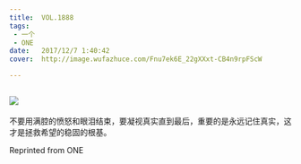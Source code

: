 ```yaml
---
title:	VOL.1888
tags:
 - 一个
 - ONE
date:	2017/12/7 1:40:42
cover:	http://image.wufazhuce.com/Fnu7ek6E_22gXXxt-CB4n9rpFScW

---
```

![](http://image.wufazhuce.com/Fnu7ek6E_22gXXxt-CB4n9rpFScW)
---

不要用满腔的愤怒和眼泪结束，要凝视真实直到最后，重要的是永远记住真实，这才是拯救希望的稳固的根基。
 
Reprinted from ONE
